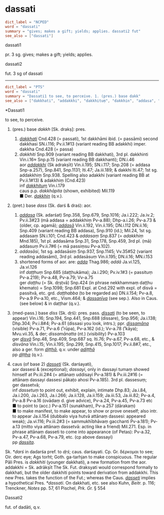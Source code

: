 # dassati

``` toml
dict_label = "NCPED"
word = "dassati"
summary = "gives; makes a gift; yields; applies. dassati2 fut"
see_also = ["dassati"]
```

dassati1

pr. 3 sg. gives; makes a gift; yields; applies.

dassati2

fut. 3 sg of dassati

--------------------

``` toml
dict_label = "PTS"
word = "dassati"
summary = "Dassati1 to see, to perceive. 1. (pres.) base dakk"
see_also = ["dakkhati", "addakkhi", "dakkhituṃ", "dakkhin", "addasa", "addasā", "adda", "dassanīya", "dissati", "dissamāna", "disvā", "diṭṭhā", "adiṭṭhā", "diṭṭha", "dasseti", "dassita", "dasseti"]
```

\*Dassati1

to see, to perceive.

1. (pres.) base *dakkh* [Sk. drakṣ]: pres.
   1. *[dakkhati](dakkhati.md)* Cnd.428 (= passati), 1st dakkhāmi ibid. (= passāmi) second dakkhasi SN.i.116; Pv.ii.1#13 (variant reading BB adakkhi) imper. dakkha Cnd.428 (= passa)
   2. *dakkhiti* Snp.909 (variant reading BB dakkhati), 3rd pl. dakkhinti Vin.i.16≈ Snp.p.15 (variant reading BB dakkhanti); DN.i.46  
      aor *[addakkhi](addakkhi.md)* (Sk adrakṣīt) Vin.ii.195; SN.i.117; Snp.208 (= addasa Snp\-a.257), Snp.841, Snp.1131; Iti.47; Ja.iii.189; & dakkhi Iti.47; 1st sg. addakkhiṃ Snp.938. Spelling also adakkhi (variant reading BB at Pv.ii.1#13) & adakkhiṃ (Cnd.423)  
      inf *[dakkhituṃ](dakkhituṃ.md)* Vin.i.179  
      caus p.p. *dakkhāpita* (shown, exhibited) Mil.119  
      ■ Der. *[dakkhin](dakkhin.md)* (q.v.).

2. (pret.) base *dass* (Sk. darś & draś): aor.
   1. *[addasa](addasa.md)* (Sk. adarśat) Snp.358, Snp.679, Snp.1016; Ja.i.222; Ja.iv.2; Pv.ii.3#23 (mā addasa = addakkhiṃ Pv\-a.88); Dhp\-a.i.26; Pv\-a.73 & (older, cp. agamā); *[addasā](addasā.md)* Vin.ii.192, Vin.ii.195; DN.i.112 DN.ii.16; Snp.409 (variant reading BB addasa), Snp.910 (id.); Mil.24, 1st sg. addasaṃ SN.i.101; Cnd.423 & *addasaṃ* Snp.837 (= *adakkhiṃ* Mnd.185), 1st pl. addasāma Snp.31, Snp.178, Snp.459, 3rd pl. (mā) addasuṃ Pv.ii.7#6 (= mā passiṃsu Pv\-a.102).
   2. *addasāsi*, 1st sg. addasāsiṃ Snp.937, Snp.1145; Vv.35#52 (variant reading addasāmi), 3rd pl. addasāsuṃ Vin.ii.195; DN.ii.16; MN.i.153
   3. shortened forms of aor. are: *[adda](adda.md)* Thag.986; *addā* Ja.vi.125, Ja.vi.126  
      inf *daṭṭhuṃ* Snp.685 (daṭṭhukāma); Ja.i.290; Pv.iv.1#3 (= passituṃ Pv\-a.219); Pv\-a.48, Pv\-a.79; Vv\-a.75  
      ger *daṭṭhu* (= Sk. dṛṣṭvā) Snp.424 (in phrase nekkhammaṃ daṭṭhu khemato) = Snp.1098; Snp.681 Expl. at Cnd.292 with expl. of disvā = passitvā, etc. grd. *daṭṭhabba* (to be regarded as) DN.ii.154; Pv\-a.8, Pv\-a.9 Pv\-a.10, etc., Vism.464; & *[dassanīya](dassanīya.md)* (see sep.). Also in Caus. (see below) & in daṭṭhar (q.v.).

3. (med\-pass.) base *diss* (Sk. dṛś): pres. pass. *[dissati](dissati.md)* (to be seen, to appear) Vin.i.16; Snp.194, Snp.441, Snp.688 (dissare), Snp.956; Ja.i.138; Dhp.304; Pv.i.8#4; Pv\-a.61 (dissasi you look, intrs.); ppr. *[dissamāna](dissamāna.md)* (visible) Pv\-a.71, Pv\-a.6 (˚rūpa), Pv\-a.162 (id.); Vv\-a.78 (˚kāya); Mvu.vii.35, & der; *dissamānatta* (nt.) (visibility) Pv\-a.103  
   ger *[disvā](disvā.md)* Snp.48, Snp.409, Snp.687 sq. Iti.76; Pv\-a.67, Pv\-a.68, etc., & *disvāna* Vin.i.15; Vin.ii.195; Snp.299, Snp.415, Snp.1017; Pv.ii.8#7, etc., also a ger. form *[diṭṭhā](diṭṭhā.md)*, q.v. under *[adiṭṭhā](adiṭṭhā.md)*  
   pp *[diṭṭha](diṭṭha.md)* (q.v.).
4. caus (of base 2) *[dasseti](dasseti.md)* (Sk. darśayati),  
   aor dassesi & (exceptional); *dassayi*, only in dassayi tumaṃ showed himself at Pv.iii.2#4 (= attānaṃ uddisayi Pv\-a.181) & Pv.iii.2#16 (= attānaṃ dassayi dassesi pākaṭo ahosi Pv\-a.185). 3rd pl. dassesuṃ;  
   ger dassetvā;  
   inf *dassetuṃ* to point out, exhibit, explain, intimate Dhp.83; Ja.i.84, Ja.i.200, Ja.i.263, Ja.i.266; Ja.ii.128, Ja.ii.159; Ja.iii.53, Ja.iii.82; Pv\-a.4, Pv\-a.8 Pv\-a.16 (ovādaṃ d. give advice), Pv\-a.24, Pv\-a.45, Pv\-a.73 etc  
   ■ to point to (acc.) Pv\-a.151 (sunakhaṃ), Pv\-a.257 (dārakaṃ)  
   ■ to make manifest, to make appear, to show or prove oneself; also intr. to appear Ja.ii.154 (dubbalo viya hutvā attānaṃ dassesi: appeared weak); Ja.vi.116; Pv.iii.2#3 (= sammukhībhāvaṃ gacchanti Pv\-a.181); Pv\-a.13 (mitto viya attānaṃ dassetvā: acting like a friend) Mil.271. Esp. in phrase attānaṃ dasseti to come into appearance (of Petas): Pv\-a.32, Pv\-a.47, Pv\-a.68, Pv\-a.79, etc. (cp above dassayi)  
   pp *[dassita](dassita.md)*.

Sk. *\*darś* in dadarśa pref. to *dṛś*; caus. darśayati. Cp. Gr. δέρκομαι to see; Oir. derc eye; Ags torht; Goth. ga\-tarhjan to make conspicuous. The regular Pāli Pres. is *dakkhiti* (younger dakkhati), a new formation from the aor. addakkhi = Sk. adrākṣīt The Sk. Fut. draksyati would correspond formally to dakkhati, but the older dakkhiti points toward derivation from addakkhi. This new Pres. takes the function of the Fut.; whereas the Caus. *[dasseti](dasseti.md)* implies a hypothetical Pres. *\*dassati*. On dakkhati, etc. see also Kuhn, *Beitr.* p. 116; Trenckner, *Notes* pp. 57, 61 Pischel, *Prk. Gr.* § 554

Dassati2

fut. of dadāti, q.v.

